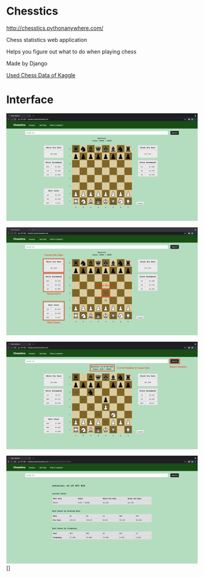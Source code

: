 # Chesstics

http://chesstics.pythonanywhere.com/

Chess statistics web application  

Helps you figure out what to do when playing chess  

Made by Django  

[Used Chess Data of Kaggle](https://www.kaggle.com/datasnaek/chess)

# Interface

![image-20210420124234580](README.assets/image-20210420124234580.png)

![image-20210420124658075](README.assets/image-20210420124658075.png)

![image-20210420124955277](README.assets/image-20210420124955277.png)

![image-20210420125021892](README.assets/image-20210420125021892.png)[]